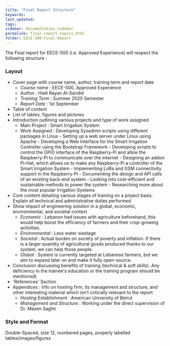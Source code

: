 ```yaml
---
title: "Final Report Structure"
keywords: 
last_updated: 
tags: 
sidebar: documentation_sidebar
permalink: final-report-topics.html
folder: EECE-500-Final-Report
---
```


The Final report for EECE-500 (i.e. Approved Experience) will respect the following structure :

### Layout

- Cover page with course name, author, training term and report date
  - *Course name* : EECE-500, Approved Experience
  - *Author* : Hadi Rayan Al-Sandid
  - *Training Term* : Summer 2020 Semester
  - *Report Date* : 1st September
- Table of content
- List of tables, figures and pictures
- Introduction outlining various projects and type of work assigned
  - Main Project : Smart Irrigation System
  - Work Assigned : Developing Sysadmin scripts using different packages in Linux - Setting up a web server under Linux using Apache - Developing a Web Interface for the Smart Irrigation Controller using the Bootstrap Framework - Developing scripts to control the GPIO interface of the Raspberry-Pi and allow the Raspberry-Pi to communicate over the internet - Designing an addon Pi-Hat, which allows us to make any Raspberry-Pi a controller of the Smart Irrigation System - Implementing LoRa and GSM connectivity support in the Raspberry-Pi - Documenting the design and API calls of an existing back-end system -  Looking into cost-efficient and sustainable methods to power the system - Researching more about the most popular Irrigation Systems
- Core content detailing various stages of training on a project basis. Explain all technical and administrative duties performed
- Show impact of engineering solution in a global, economic, environmental, and societal context
  - *Economic* : Lebanon had issues with agriculture beforehand, this would help boost the efficiency of farmers and their crop-growing activities.
  - *Environmental* : Less water wastage
  - *Societal* : Actual burden on society of poverty and inflation. If there is a larger quantity of agricultural goods produced thanks to our system, we can help those people.
  - *Global* : System is currently targeted at Lebanese farmers, but we aim to expand later on and make it fully open-source.
- Conclusion discussing benefits of training (technical & soft skills). Any deficiency in the trainee's education or the training program should be mentioned)
- 'References' Section
- Appendices : Info on hosting firm, its management and structure, and other interesting material which isn't critically relevant to the report
  - *Hosting Establishment* : American University of Beirut
  - *Management and Structure* : Working under the direct supervision of Dr. Mazen Saghir

### Style and Format

Double-Spaced, size 12, numbered pages, properly labelled tables/images/figures


